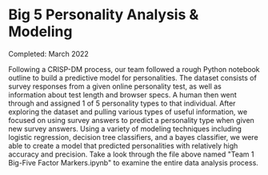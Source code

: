 # Big 5 Personality Analysis & Modeling
Completed: March 2022

Following a CRISP-DM process, our team followed a rough Python notebook outline to build a predictive model for personalities. The dataset consists of survey responses from a given online personality test, as well as information about test length and browser specs. A human then went through and assigned 1 of 5 personality types to that individual. After exploring the dataset and pulling various types of useful information, we focused on using survey answers to predict a personality type when given new survey answers. Using a variety of modeling techniques including logistic regression, decision tree classifiers, and a bayes classifier, we were able to create a model that predicted personalities with relatively high accuracy and precision. Take a look through the file above named "Team 1 Big-Five Factor Markers.ipynb" to examine the entire data analysis process. 